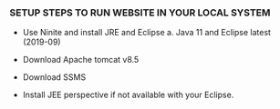 ### SETUP STEPS TO RUN WEBSITE IN YOUR LOCAL SYSTEM

  * Use Ninite and install JRE and Eclipse
    a. Java 11 and Eclipse latest (2019-09)
  
  * Download Apache tomcat v8.5
  
  * Download SSMS
  
  * Install JEE perspective if not available with your Eclipse.
